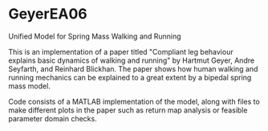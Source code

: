 # GeyerEA06
Unified Model for Spring Mass Walking and Running

This is an implementation of a paper titled "Compliant leg behaviour explains basic dynamics of walking and running" by Hartmut Geyer, Andre Seyfarth, and Reinhard Blickhan. The paper shows how human walking and running mechanics can be explained to a great extent by a bipedal spring mass model.

Code consists of a MATLAB implementation of the model, along with files to make different plots in the paper such as return map analysis or feasible parameter domain checks.
